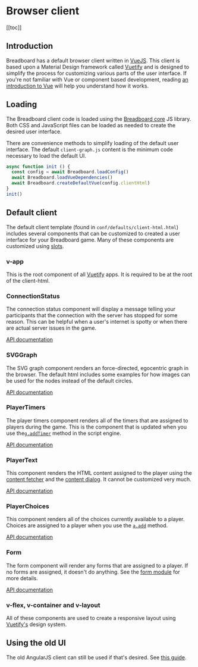 # Browser client
[[toc]]

## Introduction
Breadboard has a default browser client written in [VueJS]. This client is based upon a Material Design framework called [Vuetify] and is designed to simplify the process for customizing various parts of the user interface. If you're not familiar with Vue or component based development, reading [an introduction to Vue](https://vuejs.org/v2/guide/) will help you understand how it works.

## Loading
The Breadboard client code is loaded using the [Breadboard core](../api/frontend/core.md) JS library. Both CSS and JavaScript files can be loaded as needed to create the desired user interface. 

There are convenience methods to simplify loading of the default user interface. The default `client-graph.js` content is the minimum code necessary to load the default UI.

```javascript
async function init () {
  const config = await Breadboard.loadConfig()
  await Breadboard.loadVueDependencies()
  await Breadboard.createDefaultVue(config.clientHtml)
}
init()
```

## Default client 
The default client template (found in `conf/defaults/client-html.html`) includes several components that can be customized to created a user interface for your Breadboard game. Many of these components are customized using [slots](https://vuejs.org/v2/guide/components-slots.html).

### v-app
This is the root component of all [Vuetify] apps. It is required to be at the root of the client-html.

### ConnectionStatus
The connection status component will display a message telling your participants that the connection with the server has stopped for some reason. This can be helpful when a user's internet is spotty or when there are actual server issues in the game.

[API documentation](../api/frontend/client-components.md#connection-status)

### SVGGraph
The SVG graph component renders an force-directed, egocentric graph in the browser. The default html includes some examples for how images can be used for the nodes instead of the default circles.

[API documentation](../api/frontend/client-components.md#svggraph)

### PlayerTimers
The player timers component renders all of the timers that are assigned to players during the game. This is the component that is updated when you use the[`g.addTimer`](../api/scripting/README.md#g-addtimer-map-params) method in the script engine.

[API documentation](../api/frontend/client-components.md#playertimers)

### PlayerText
This component renders the HTML content assigned to the player using the [content fetcher](../api/scripting/README.md#content-fetcher) and the [content dialog](../dialogs/the-content-dialog.md). It cannot be customized very much.

[API documentation](../api/frontend/client-components.md#playertext)

### PlayerChoices
This component renders all of the choices currently available to a player. Choices are assigned to a player when you use the [`a.add`](../api/scripting/README.md#actions) method.

[API documentation](../api/frontent/client-components.md#playerchoices)

### Form
The form component will render any forms that are assigned to a player. If no forms are assigned, it doesn't do anything. See the [form module](../modules/form.md) for more details.

[API documentation](../api/modules/form/README.md)

### v-flex, v-container and v-layout
All of these components are used to create a responsive layout using [Vuetify's][Vuetify] design system.

## Using the old UI
The old AngularJS client can still be used if that's desired. See [this guide](./angular-client.md).

[Vuetify]: https://vuetifyjs.com/
[VueJS]: https://vuejs.org/